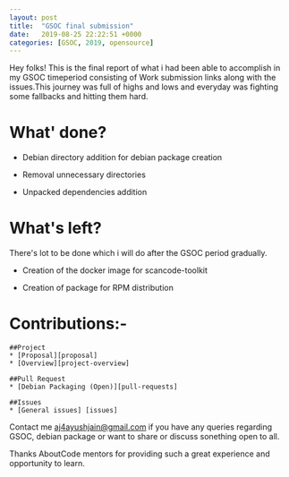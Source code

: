 ```yaml
---
layout: post
title:  "GSOC final submission"
date:   2019-08-25 22:22:51 +0000
categories: [GSOC, 2019, opensource]  
---
```


Hey folks! 
This is the final report of what i had been able to accomplish in my  GSOC timeperiod consisting of Work submission links along with the issues.This journey was full of highs and lows and everyday was fighting some fallbacks and hitting them hard.

# What' done?

* Debian directory addition for debian package creation

* Removal unnecessary directories

* Unpacked dependencies addition 


# What's left?

There's lot to be done which i will do after the GSOC period gradually.

* Creation of the docker image for scancode-toolkit

* Creation of package for RPM distribution

# Contributions:-	

	##Project
	* [Proposal][proposal]
	* [Overview][project-overview]

	##Pull Request 
	* [Debian Packaging (Open)][pull-requests]
	
	##Issues
	* [General issues] [issues]

	


Contact me aj4ayushjain@gmail.com if you have any queries regarding GSOC, debian package or want to share or discuss sonething open to all.

Thanks AboutCode mentors for providing such a great experience and opportunity to  learn.

[proposal]: https://docs.google.com/document/d/1E18nXcWQyCxlqQ_dvy63nsnybXjfIDTtEdsuED0IkSU/edit#heading=h.2gazcsgmxkub
[project-overview]: https://summerofcode.withgoogle.com/organizations/6118953540124672/#5793822963924992

[pull-requests]: https://github.com/nexB/scancode-toolkit/pull/1636
[issues]: https://github.com/nexB/scancode-toolkit/issues/created_by/aj4ayushjain
